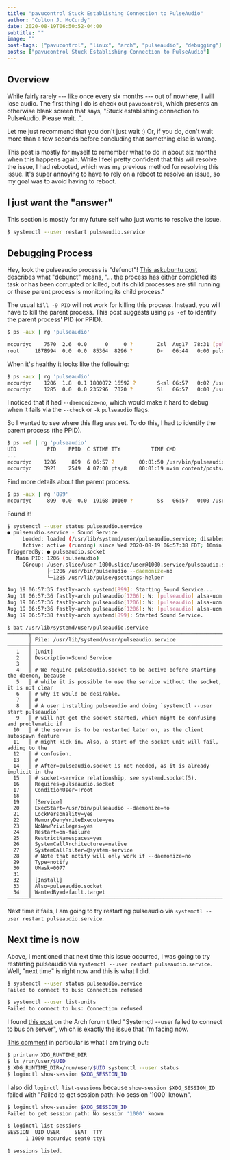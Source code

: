 ```yaml
---
title: "pavucontrol Stuck Establishing Connection to PulseAudio"
author: "Colton J. McCurdy"
date: 2020-08-19T06:50:52-04:00
subtitle: ""
image: ""
post-tags: ["pavucontrol", "linux", "arch", "pulseaudio", "debugging"]
posts: ["pavucontrol Stuck Establishing Connection to PulseAudio"]
---
```


## Overview

While fairly rarely --- like once every six months --- out of nowhere, I will lose audio.
The first thing I do is check out `pavucontrol`, which presents an otherwise blank
screen that says, "Stuck establishing connection to PulseAudio. Please wait...".

Let me just recommend that you don't just wait :) Or, if you do, don't wait more than
a few seconds before concluding that something else is wrong.

This post is mostly for myself to remember what to do in about six months when this
happens again. While I feel pretty confident that this will resolve the issue, I
had rebooted, which was my previous method for resolving this issue. It's super
annoying to have to rely on a reboot to resolve an issue, so my goal was to avoid
having to reboot.

## I just want the "answer"

This section is mostly for my future self who just wants to resolve the issue.

```bash
$ systemctl --user restart pulseaudio.service
```

## Debugging Process

Hey, look the pulseaudio process is "defunct"! [This askubuntu post](https://askubuntu.com/questions/201303/what-is-a-defunct-process-and-why-doesnt-it-get-killed)
describes what "debunct" means, "... the process has either completed its task or
has been corrupted or killed, but its child processes are still running or these parent process is monitoring its child process."

The usual `kill -9 PID` will not work for killing this process. Instead, you will
have to kill the parent process. This post suggests using `ps -ef` to identify the
parent process' PID (or PPID).

```bash
$ ps -aux | rg 'pulseaudio'

mccurdyc    7570  2.6  0.0      0     0 ?        Zsl  Aug17  78:31 [pulseaudio] <defunct>
root     1878994  0.0  0.0  85364  8296 ?        D<   06:44   0:00 pulseaudio -D
```

When it's healthy it looks like the following:

```bash
$ ps -aux | rg 'pulseaudio'
mccurdyc    1206  1.8  0.1 1800072 16592 ?       S<sl 06:57   0:02 /usr/bin/pulseaudio --daemonize=no
mccurdyc    1285  0.0  0.0 235296  7020 ?        Sl   06:57   0:00 /usr/lib/pulse/gsettings-helper
```

I noticed that it had `--daemonize=no`, which would make it hard to debug when it fails via the `--check` or `-k` `pulseaudio` flags.

So I wanted to see where this flag was set. To do this, I had to identify the parent process (the PPID).

```bash
$ ps -ef | rg 'pulseaudio'
UID          PID    PPID  C STIME TTY          TIME CMD
...
mccurdyc    1206     899  6 06:57 ?        00:01:50 /usr/bin/pulseaudio --daemonize=no
mccurdyc    3921    2549  4 07:00 pts/8    00:01:19 nvim content/posts/pulseaudio-kill-daemon.md
```

Find more details about the parent process.

```bash
$ ps -aux | rg '899'
mccurdyc     899  0.0  0.0  19168 10160 ?        Ss   06:57   0:00 /usr/lib/systemd/systemd --user
```

Found it!

```bash
$ systemctl --user status pulseaudio.service
● pulseaudio.service - Sound Service
     Loaded: loaded (/usr/lib/systemd/user/pulseaudio.service; disabled; vendor preset: enabled)
     Active: active (running) since Wed 2020-08-19 06:57:38 EDT; 10min ago
TriggeredBy: ● pulseaudio.socket
   Main PID: 1206 (pulseaudio)
     CGroup: /user.slice/user-1000.slice/user@1000.service/pulseaudio.service
             ├─1206 /usr/bin/pulseaudio --daemonize=no
             └─1285 /usr/lib/pulse/gsettings-helper

Aug 19 06:57:35 fastly-arch systemd[899]: Starting Sound Service...
Aug 19 06:57:36 fastly-arch pulseaudio[1206]: W: [pulseaudio] alsa-ucm.c: UCM file does not specify 'PlaybackChannels' or 'CaptureChannels'fo>
Aug 19 06:57:36 fastly-arch pulseaudio[1206]: W: [pulseaudio] alsa-ucm.c: UCM file does not specify 'PlaybackChannels' or 'CaptureChannels'fo>
Aug 19 06:57:36 fastly-arch pulseaudio[1206]: W: [pulseaudio] alsa-ucm.c: UCM file does not specify 'PlaybackChannels' or 'CaptureChannels'fo>
Aug 19 06:57:38 fastly-arch systemd[899]: Started Sound Service.
```

```
$ bat /usr/lib/systemd/user/pulseaudio.service
───────┬──────────────────────────────────────────────────────────────────────────────────────────────────────────────────────────────────────
       │ File: /usr/lib/systemd/user/pulseaudio.service
───────┼──────────────────────────────────────────────────────────────────────────────────────────────────────────────────────────────────────
   1   │ [Unit]
   2   │ Description=Sound Service
   3   │
   4   │ # We require pulseaudio.socket to be active before starting the daemon, because
   5   │ # while it is possible to use the service without the socket, it is not clear
   6   │ # why it would be desirable.
   7   │ #
   8   │ # A user installing pulseaudio and doing `systemctl --user start pulseaudio`
   9   │ # will not get the socket started, which might be confusing and problematic if
  10   │ # the server is to be restarted later on, as the client autospawn feature
  11   │ # might kick in. Also, a start of the socket unit will fail, adding to the
  12   │ # confusion.
  13   │ #
  14   │ # After=pulseaudio.socket is not needed, as it is already implicit in the
  15   │ # socket-service relationship, see systemd.socket(5).
  16   │ Requires=pulseaudio.socket
  17   │ ConditionUser=!root
  18   │
  19   │ [Service]
  20   │ ExecStart=/usr/bin/pulseaudio --daemonize=no
  21   │ LockPersonality=yes
  22   │ MemoryDenyWriteExecute=yes
  23   │ NoNewPrivileges=yes
  24   │ Restart=on-failure
  25   │ RestrictNamespaces=yes
  26   │ SystemCallArchitectures=native
  27   │ SystemCallFilter=@system-service
  28   │ # Note that notify will only work if --daemonize=no
  29   │ Type=notify
  30   │ UMask=0077
  31   │
  32   │ [Install]
  33   │ Also=pulseaudio.socket
  34   │ WantedBy=default.target
───────┴──────────────────────────────────────────────────────────────────────────────────────────────────────────────────────────────────────
```

Next time it fails, I am going to try restarting pulseaudio via `systemctl --user restart pulseaudio.service`.

## Next time is now

Above, I mentioned that next time this issue occurred, I was going to try restarting pulseaudio via `systemctl --user restart pulseaudio.service`.
Well, "next time" is right now and this is what I did.

```bash
$ systemctl --user status pulseaudio.service
Failed to connect to bus: Connection refused

$ systemctl --user list-units
Failed to connect to bus: Connection refused
```

I found [this post](https://bbs.archlinux.org/viewtopic.php?id=234813) on the Arch forum
titled "Systemctl --user failed to connect to bus on server", which is exactly the
issue that I'm facing now.

[This comment](https://bbs.archlinux.org/viewtopic.php?pid=1770862#p1770862) in
particular is what I am trying out:

```bash
$ printenv XDG_RUNTIME_DIR
$ ls /run/user/$UID
$ XDG_RUNTIME_DIR=/run/user/$UID systemctl --user status
$ loginctl show-session $XDG_SESSION_ID
```

I also did `loginctl list-sessions` because `show-session $XDG_SESSION_ID` failed with
"Failed to get session path: No session '1000' known".

```bash
$ loginctl show-session $XDG_SESSION_ID
Failed to get session path: No session '1000' known

$ loginctl list-sessions
SESSION  UID USER     SEAT  TTY
      1 1000 mccurdyc seat0 tty1

1 sessions listed.
```
